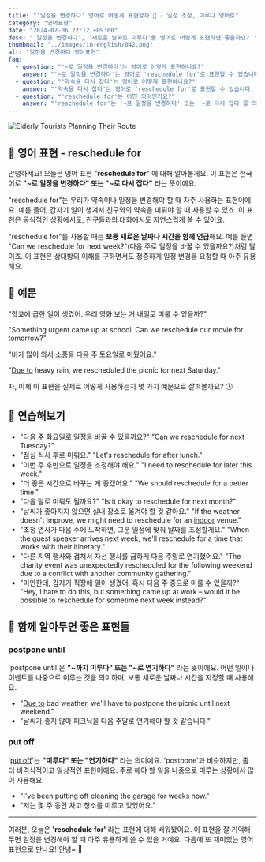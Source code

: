 ```yaml
---
title: "'일정을 변경하다' 영어로 어떻게 표현할까 📅 - 일정 조정, 미루다 영어로"
category: "영어표현"
date: "2024-07-06 22:12 +09:00"
desc: "'일정을 변경하다', '새로운 날짜로 미루다'를 영어로 어떻게 표현하면 좋을까요? '회의를 다음 주 월요일로 다시 잡을 수 있을까요?', '프로젝트 마감일을 한 달 뒤로 미루기로 했어요.' 등을 영어로 표현하는 법을 배워봅시다. 다양한 예문을 통해서 연습하고 본인의 표현으로 만들어 보세요."
thumbnail: "../images/in-english/042.png"
alt: "일정을 변경하다 영어표현"
faq:
  - question: "'~로 일정을 변경하다'는 영어로 어떻게 표현하나요?"
    answer: "'~로 일정을 변경하다'는 영어로 'reschedule for'로 표현할 수 있습니다. 예를 들어, '학교에 급한 일이 생겼어. 우리 영화 보는 거 내일로 미룰 수 있을까?'는 'Something urgent came up at school. Can we reschedule our movie for tomorrow?'로 말할 수 있습니다."
  - question: "'약속을 다시 잡다'는 영어로 어떻게 표현하나요?"
    answer: "'약속을 다시 잡다'는 영어로 'reschedule for'로 표현할 수 있습니다. 예를 들어, '비가 많이 와서 소풍을 다음 주 토요일로 미뤘어요.'는 'Due to heavy rain, we rescheduled the picnic for next Saturday.'로 말할 수 있습니다."
  - question: "'reschedule for'는 어떤 의미인가요?"
    answer: "'reschedule for'는 '~로 일정을 변경하다' 또는 '~로 다시 잡다'를 의미합니다. 약속이나 일정을 변경해야 할 때 사용하는 표현입니다."
---
```


![Elderly Tourists Planning Their Route](../images/in-english/042-1.avif)

## 🌟 영어 표현 - reschedule for

안녕하세요! 오늘은 영어 표현 "**reschedule for**" 에 대해 알아볼게요. 이 표현은 한국어로 **"~로 일정을 변경하다" 또는 "~로 다시 잡다"** 라는 뜻이에요.

"reschedule for"는 우리가 약속이나 일정을 변경해야 할 때 자주 사용하는 표현이에요. 예를 들어, 갑자기 일이 생겨서 친구와의 약속을 미뤄야 할 때 사용할 수 있죠. 이 표현은 공식적인 상황에서도, 친구들과의 대화에서도 자연스럽게 쓸 수 있어요.

"reschedule for"를 사용할 때는 **보통 새로운 날짜나 시간을 함께 언급**해요. 예를 들면 "Can we reschedule for next week?"(다음 주로 일정을 바꿀 수 있을까요?)처럼 말이죠. 이 표현은 상대방의 이해를 구하면서도 정중하게 일정 변경을 요청할 때 아주 유용해요.

## 📖 예문

"학교에 급한 일이 생겼어. 우리 영화 보는 거 내일로 미룰 수 있을까?"

"Something urgent came up at school. Can we reschedule our movie for tomorrow?"

"비가 많이 와서 소풍을 다음 주 토요일로 미뤘어요."

"[Due to](/blog/in-english/335.due-to/) heavy rain, we rescheduled the picnic for next Saturday."

자, 이제 이 표현을 실제로 어떻게 사용하는지 몇 가지 예문으로 살펴볼까요? 🕒

## 💬 연습해보기

<ul data-interactive-list>
  <li data-interactive-item>
    <span data-toggler>"다음 주 화요일로 일정을 바꿀 수 있을까요?"</span>
    <span data-answer>"Can we reschedule for next Tuesday?"</span>
  </li>
  <li data-interactive-item>
    <span data-toggler>"점심 식사 후로 미뤄요."</span>
    <span data-answer>"Let's reschedule for after lunch."</span>
  </li>
  <li data-interactive-item>
    <span data-toggler>"이번 주 후반으로 일정을 조정해야 해요."</span>
    <span data-answer>"I need to reschedule for later this week."</span>
  </li>
  <li data-interactive-item>
    <span data-toggler>"더 좋은 시간으로 바꾸는 게 좋겠어요."</span>
    <span data-answer>"We should reschedule for a better time."</span>
  </li>
  <li data-interactive-item>
    <span data-toggler>"다음 달로 미뤄도 될까요?"</span>
    <span data-answer>"Is it okay to reschedule for next month?"</span>
  </li>
  <li data-interactive-item>
    <span data-toggler>"날씨가 좋아지지 않으면 실내 장소로 옮겨야 할 것 같아요."</span>
    <span data-answer>"If the weather doesn't improve, we might need to reschedule for an <a href="/blog/in-english/324.indoor/">indoor</a> venue."</span>
  </li>
  <li data-interactive-item>
    <span data-toggler>"초청 연사가 다음 주에 도착하면, 그분 일정에 맞춰 날짜를 조정할게요."</span>
    <span data-answer>"When the guest speaker arrives next week, we'll reschedule for a time that works with their itinerary."</span>
  </li>
  <li data-interactive-item>
    <span data-toggler>"다른 지역 행사와 겹쳐서 자선 행사를 급하게 다음 주말로 연기했어요."</span>
    <span data-answer>"The charity event was unexpectedly rescheduled for the following weekend due to a conflict with another community gathering."</span>
  </li>
  <li data-interactive-item>
    <span data-toggler>"미안한데, 갑자기 직장에 일이 생겼어. 혹시 다음 주 중으로 미룰 수 있을까?"</span>
    <span data-answer>"Hey, I hate to do this, but something came up at work – would it be possible to reschedule for sometime next week instead?"</span>
  </li>
</ul>

## 🤝 함께 알아두면 좋은 표현들

### postpone until

'postpone until'은 **"~까지 미루다" 또는 "~로 연기하다"** 라는 뜻이에요. 어떤 일이나 이벤트를 나중으로 미루는 것을 의미하며, 보통 새로운 날짜나 시간을 지정할 때 사용해요.

- "[Due to](/blog/in-english/335.due-to/) bad weather, we'll have to postpone the picnic until next weekend."
- "날씨가 좋지 않아 피크닉을 다음 주말로 연기해야 할 것 같습니다."

### put off

'[put off](/blog/in-english/180.put-off/)'는 **"미루다" 또는 "연기하다"** 라는 의미예요. 'postpone'과 비슷하지만, 좀 더 비격식적이고 일상적인 표현이에요. 주로 해야 할 일을 나중으로 미루는 상황에서 많이 사용해요.

- "I've been putting off cleaning the garage for weeks now."
- "저는 몇 주 동안 차고 청소를 미루고 있었어요."

---

여러분, 오늘은 **'reschedule for'** 라는 표현에 대해 배워봤어요. 이 표현을 잘 기억해두면 일정을 변경해야 할 때 아주 유용하게 쓸 수 있을 거예요. 다음에 또 재미있는 영어 표현으로 만나요! 안녕~ 👋
